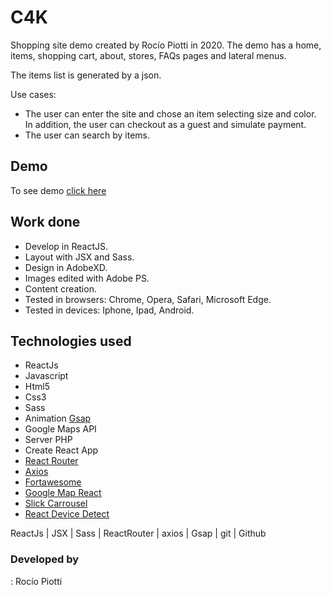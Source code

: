 # C4K

Shopping site demo created by Rocío Piotti in 2020. The demo has a home, items, shopping cart, about, stores, FAQs pages and lateral menus.

The items list is generated by a json.

Use cases:
 - The user can enter the site and chose an item selecting size and color. In addition, the user can checkout as a guest and simulate payment.
 - The user can search by items.


## Demo

To see demo [click here](https://c4k-shopping-site-demo.netlify.app/)

## Work done

- Develop in ReactJS.
- Layout with JSX and Sass.
- Design in AdobeXD.
- Images edited with Adobe PS.
- Content creation.
- Tested in browsers: Chrome, Opera, Safari, Microsoft Edge.
- Tested in devices: Iphone, Ipad, Android.

## Technologies used

- ReactJs
- Javascript
- Html5
- Css3
- Sass
- Animation [Gsap](https://www.npmjs.com/package/gsap/v/3.2.6)
- Google Maps API
- Server PHP
- Create React App
- [React Router](https://www.npmjs.com/package/react-router-dom)
- [Axios](https://www.npmjs.com/package/axios)
- [Fortawesome](https://www.npmjs.com/package/@fortawesome/react-fontawesome)
- [Google Map React](https://www.npmjs.com/package/google-map-react)
- [Slick Carrousel](https://www.npmjs.com/package/react-slick)
- [React Device Detect](https://www.npmjs.com/package/react-device-detect)

ReactJs | JSX | Sass | ReactRouter | axios | Gsap | git | Github

### Developed by

:  Rocío Piotti
